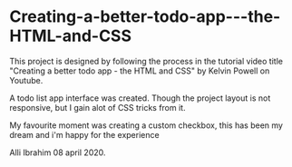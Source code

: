 # Creating-a-better-todo-app---the-HTML-and-CSS

This project is designed by following the process in the tutorial video title "Creating a better todo app - the HTML and CSS" by Kelvin Powell on Youtube.

A todo list app interface was created. Though the project layout is not responsive, but I gain alot of CSS tricks from it.

My favourite moment was creating a custom checkbox, this has been my dream and i'm happy for the experience



Alli Ibrahim
08 april 2020.
